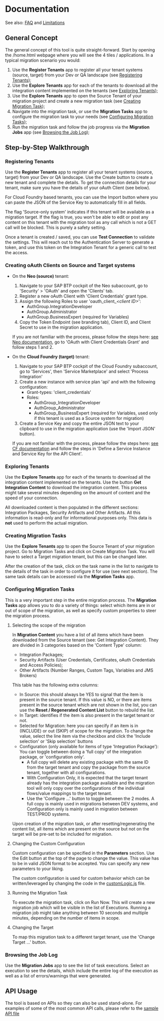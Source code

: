 # Documentation

See also: [FAQ](FAQ.md) and [Limitations](Limitations.md)

## General Concept

The general concept of this tool is quite straight-forward. Start by opening the /home.html webpage where you will see the 4 tiles / applications.
In a typical migration scenario you would:
1. Use the **Register Tenants** app to register all your tenant systems (source, target) from your Dev or QA landscape (see [Registering Tenants](#registering-tenants));
2. Use the **Explore Tenants** app for each of the tenants to download all the integration content implemented on the tenants (see [Exploring Tenants](#exploring-tenants));
3. Use the **Explore Tenants** app to open the Source Tenant of your migration project and create a new migration task (see [Creating Migration Task](#creating-migration-tasks));
4. Navigate into the migration task, or use the **Migration Tasks** app to configure the migration task to your needs (see [Configuring Migration Tasks](#configuring-migration-tasks));
5. Run the migration task and follow the job progress via the **Migration Jobs** app (see [Browsing the Job Log](#browsing-the-job-log));

## Step-by-Step Walkthrough
### Registering Tenants

Use the **Register Tenants** app to register all your tenant systems (source, target) from your Dev or QA landscape. Use the Create button to create a new tenant and complete the details. To get the connection details for your tenant, make sure you have the details of your oAuth Client (see below).

For Cloud Foundry based tenants, you can use the Import button where you can paste the JSON of the Service Key to automatically fill in all fields.

The flag 'Source-only system' indicates if this tenant will be available as a migration target. If the flag is true, you won't be able to edit or post any content on this tenant with the migration tool as any call which is not a GET call will be blocked. This is purely a safety setting.

Once a tenant is created / saved, you can use **Test Connection** to validate the settings. This will reach out to the Authentication Server to generate a token, and use this token on the Integration Tenant for a generic call to test the access.

### Creating oAuth Clients on Source and Target systems

- On the **Neo (source)** tenant:
    1. Navigate to your SAP BTP cockpit of the Neo subaccount, go to 'Security' > 'OAuth' and open the 'Clients' tab.
    2. Register a new oAuth Client with 'Client Credentials' grant type.
    3. Assign the following Roles to user 'oauth_client_*\<client ID\>*':
        - AuthGroup.IntegrationDeveloper
        - AuthGroup.Administrator
        - AuthGroup.BusinessExpert (required for Variables)
    4. Copy the Token Endpoint (see branding tab), Client ID, and Client Secret to use in the migration application.

    If you are not familiar with the process, please follow the steps here: [see Neo documentation](https://help.sap.com/viewer/368c481cd6954bdfa5d0435479fd4eaf/Cloud/en-US/040d8110293d44b1bfaa75674530d395.html), go to 'OAuth with Client Credentials Grant' and follow steps 1 and 2.

- On the **Cloud Foundry (target)** tenant:
  1. Navigate to your SAP BTP cockpit of the Cloud Foundry subaccount, go to 'Services', then 'Service Marketplace' and select 'Process Integration'
  2. Create a new instance with service plan 'api' and with the following configuration:
       - Grant-types: 'client_credentials'
       - Roles:
         - AuthGroup_IntegrationDeveloper
         - AuthGroup_Administrator
         - AuthGroup_BusinessExpert (required for Variables, used only if this tenant is used as a Source system for migration)
  3. Create a Service Key and copy the entire JSON text to your clipboard to use in the migration application (use the 'Import JSON' button).

    If you are not familiar with the process, please follow the steps here: [see CF documentation](https://help.sap.com/viewer/368c481cd6954bdfa5d0435479fd4eaf/Cloud/en-US/20e26a837a8449c4b8b934b07f71cb76.html) and follow the steps in 'Define a Service Instance and Service Key for the API Client'.

### Exploring Tenants

Use the **Explore Tenants** app for each of the tenants to download all the integration content implemented on the tenants. Use the button **Get Integration Content** to download the integration content. This process might take several minutes depending on the amount of content and the speed of your connection.

All downloaded content is then populated in the different sections: Integration Packages, Security Artifacts and Other Artifacts. All this information is read-only and for informational purposes only. This data is **not** used to perform the actual migration.

### Creating Migration Tasks

Use the **Explore Tenants** app to open the Source Tenant of your migration project. Go to Migration Tasks and click on Create  Migration Task. You will have to select a Target migration tenant, but this can be changed later.

After the creation of the task, click on the task name in the list to navigate to the details of the task in order to configure it for use (see next section). The same task details can be accessed via the **Migration Tasks** app.

### Configuring Migration Tasks

This is a very important step in the entire migration process. The **Migration Tasks** app allows you to do a variety of things: select which items are in or out of scope of the migration, as well as specify custom properties to steer the migration process.

1. Selecting the scope of the migration

    In **Migration Content** you have a list of all items which have been downloaded from the Source tenant (see: Get Integration Content). They are divided in 3 categories based on the 'Content Type' column:
    - Integration Packages;
    - Security Artifacts (User Credentials, Certificates, oAuth Credentials and Access Policies);
    - Other Artifacts (Number Ranges, Custom Tags, Variables and JMS Brokers)

    This table has the following extra columns:
    - In Source: this should always be YES to signal that the item is present in the source tenant. If this value is NO, or there are items present in the source tenant which are not shown in the list, you can use the **Reset / Regenerated Content List** button to rebuild the list.
    - In Target: identifies if the item is also present in the target tenant or not.
    - Selected for Migration: here you can specify if an item is in (INCLUDE) or out (SKIP) of scope for the migration. To change the value, select the line item via the checkbox and click the 'Include selection' or 'Skip selection' buttons
    - Configuration (only available for items of type 'Integration Package'): You can toggle between doing a 'full copy' of the integration package, or 'configuration only'.
      - A full copy will delete any existing package with the same ID from the target tenant and copy the package from the source tenant, together with all configurations.
      - With Configuration Only, it is expected that the target tenant already has the integration package available and the migration tool will only copy over the configurations of the individual flows/value mappings to the target tenant.
      - Use the 'Configure ...' button to toggle between the 2 modes. A full copy is mainly used in migrations between DEV systems, and Configuration only is mainly used in migration between TEST/PROD systems.

    Upon creation of the migration task, or after resetting/regenerating the content list, all items which are present on the source but not on the target will be pre-set to be included for migration.

2. Changing the Custom Configuration

    Custom configuration can be specified in the **Parameters** section. Use the Edit button at the top of the page to change the value. This value has to be in valid JSON format to be accepted. You can specify any new parameters to your liking.

    The custom configuration is used for custom behavior which can be written/leveraged by changing the code in the [customLogic.js](../srv/customizing/customLogic.js) file.

3. Running the Migration Task

    To execute the migration task, click on Run Now. This will create a new migration job which will be visible in the list of Executions. Running a migration job might take anything between 10 seconds and multiple minutes, depending on the number of items in scope.

4. Changing the Target

    To map this migration task to a different target tenant, use the 'Change Target ...' button.

### Browsing the Job Log

Use the **Migration Jobs** app to see the list of task executions. Select an execution to see the details, which include the entire log of the execution as well as a list of errors/warnings that were generated.

## API Usage

The tool is based on APIs so they can also be used stand-alone. For examples of some of the most common API calls, please refer to the [sample API file](../api/sample%20APIs.http)
